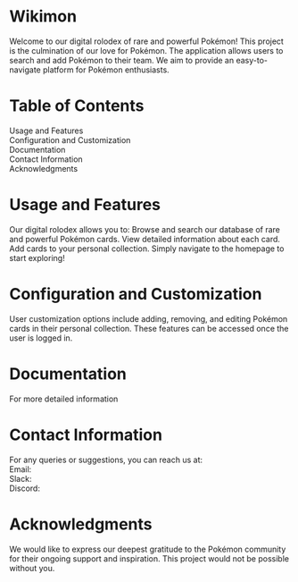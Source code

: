 # Wikimon
Welcome to our digital rolodex of rare and powerful Pokémon! This project is the culmination of our love for Pokémon. The application allows users to search and add Pokémon to their team. We aim to provide an easy-to-navigate platform for Pokémon enthusiasts.

# Table of Contents
Usage and Features  
Configuration and Customization  
Documentation  
Contact Information  
Acknowledgments  

# Usage and Features
Our digital rolodex allows you to:
Browse and search our database of rare and powerful Pokémon cards.
View detailed information about each card.
Add cards to your personal collection.
Simply navigate to the homepage to start exploring!

# Configuration and Customization
User customization options include adding, removing, and editing Pokémon cards in their personal collection. These features can be accessed once the user is logged in.

# Documentation
For more detailed information

# Contact Information
For any queries or suggestions, you can reach us at:  
Email:  
Slack:  
Discord:  

# Acknowledgments
We would like to express our deepest gratitude to the Pokémon community for their ongoing support and inspiration. This project would not be possible without you.